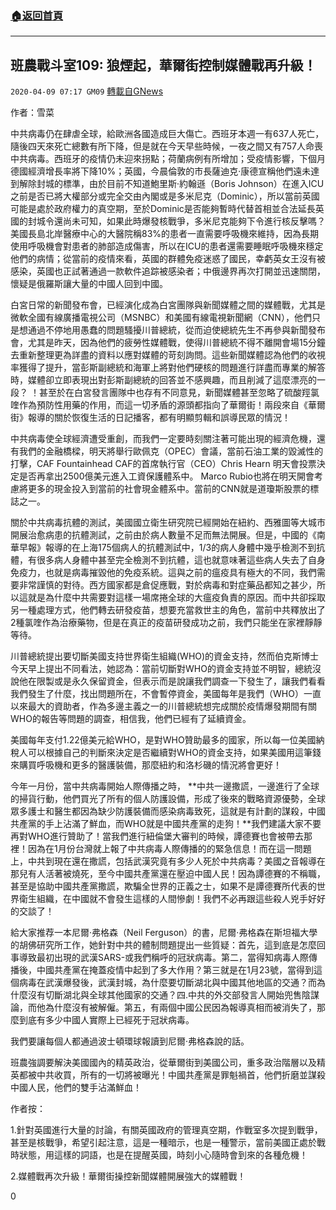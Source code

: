 ###  [:house:返回首頁](https://github.com/ourhimalayas/txt)
---

## 班農戰斗室109: 狼煙起，華爾街控制媒體戰再升級！
`2020-04-09 07:17 GM09` [轉載自GNews](https://gnews.org/zh-hant/167090/)

作者：雪菜

中共病毒仍在肆虐全球，給歐洲各國造成巨大傷亡。西班牙本週一有637人死亡，隨後四天來死亡總數有所下降，但是就在今天早些時候，一夜之間又有757人命喪中共病毒。西班牙的疫情仍未迎來拐點；荷蘭病例有所增加；受疫情影響，下個月德國經濟增長率將下降10%；英國，今晨倫敦的市長薩迪克·康德宣稱他們遠未達到解除封城的標準，由於目前不知道鮑里斯·約翰遜（Boris Johnson）在進入ICU之前是否已將大權部分或完全交由內閣或是多米尼克（Dominic），所以當前英國可能是處於政府權力的真空期，至於Dominic是否能夠暫時代替首相並合法延長英國的封城令還尚未可知，如果此時爆發核戰爭，多米尼克能夠下令進行核反擊嗎？美國長島北岸醫療中心的大醫院稱83%的患者一直需要呼吸機來維持，因為長期使用呼吸機會對患者的肺部造成傷害，所以在ICU的患者還需要睡眠呼吸機來穩定他們的病情；從當前的疫情來看，英國的群體免疫迷惑了國民，幸虧英女王沒有被感染，英國也正試著通過一款軟件追踪被感染者；中俄邊界再次打開並迅速關閉，懷疑是俄羅斯讓大量的中國人回到中國。

白宮日常的新聞發布會，已經演化成為白宮團隊與新聞媒體之間的媒體戰，尤其是微軟全國有線廣播電視公司（MSNBC）和美國有線電視新聞網（CNN），他們只是想通過不停地用愚蠢的問題騷擾川普總統，從而迫使總統先生不再參與新聞發布會，尤其是昨天，因為他們的疲勞性媒體戰，使得川普總統不得不離開會場15分鐘去重新整理更為詳盡的資料以應對媒體的苛刻詢問。這些新聞媒體認為他們的收視率獲得了提升，當彭斯副總統和海軍上將對他們硬核的問題進行詳盡而專業的解答時，媒體卻立即表現出對彭斯副總統的回答並不感興趣，而且削減了這麼漂亮的一段？ ！甚至於在白宮發言團隊中也存有不同意見，新聞媒體甚至忽略了硫酸羥氯喹作為預防性用藥的作用，而這一切矛盾的源頭都指向了華爾街！兩段來自《華爾街》報導的關於恢復生活的日記播客，都有明顯剪輯和誤導民眾的情況！

中共病毒使全球經濟遭受重創，而我們一定要時刻關注著可能出現的經濟危機，還有我們的金融橋樑，明天將舉行歐佩克（OPEC）會議，當前石油工業的毀滅性的打擊，CAF Fountainhead CAF的首席執行官（CEO）Chris Hearn 明天會投票決定是否再拿出2500億美元進入工資保護體系中。 Marco Rubio也將在明天開會考慮將更多的現金投入到當前的社會現金體系中。當前的CNN就是道瓊斯股票的標誌之一。

關於中共病毒抗體的測試，美國國立衛生研究院已經開始在紐約、西雅圖等大城市開展治愈病患的抗體測試，之前由於病人數量不足而無法開展。但是，中國的《南華早報》報導的在上海175個病人的抗體測試中，1/3的病人身體中幾乎檢測不到抗體，有很多病人身體中甚至完全檢測不到抗體，這也就意味著這些病人失去了自身免疫力，也就是病毒摧毀他的免疫系統。這與之前的瘟疫具有極大的不同，我們需要非常謹慎的對待。西方國家都是倉促應戰，對於病毒和對症藥品都知之甚少，所以這就是為什麼中共需要對這樣一場席捲全球的大瘟疫負責的原因。而中共卻採取另一種處理方式，他們轉去研發疫苗，想要充當救世主的角色，當前中共釋放出了2種氯喹作為治療藥物，但是在真正的疫苗研發成功之前，我們只能坐在家裡靜靜等待。

川普總統提出要切斷美國支持世界衛生組織(WHO)的資金支持，然而伯克斯博士今天早上提出不同看法，她認為：當前切斷對WHO的資金支持並不明智，總統沒說他在限製或是永久保留資金，但表示而是說讓我們調查一下發生了，讓我們看看我們發生了什麼，找出問題所在，不會暫停資金，美國每年是我們（WHO）一直以來最大的資助者，作為多邊主義之一的川普總統想完成關於疫情爆發期間有關WHO的報告等問題的調查，相信我，他們已經有了延續資金。

美國每年支付1.22億美元給WHO，是對WHO贊助最多的國家，所以每一位美國納稅人可以根據自己的判斷來決定是否繼續對WHO的資金支持，如果美國用這筆錢來購買呼吸機和更多的醫護裝備，那麼紐約和洛杉磯的情況將會更好！

今年一月份，當中共病毒開始人際傳播之時， **中共一邊撒謊，一邊進行了全球的掃貨行動，他們買光了所有的個人防護設備，形成了後來的戰略資源優勢，全球眾多護士和醫生都因為缺少防護裝備而感染病毒致死，這就是有計劃的謀殺，中國共產黨的手上沾滿了鮮血，而WHO就是中國共產黨的走狗！**我們建議大家不要再對WHO進行贊助了！當我們進行紐倫堡大審判的時候，譚德賽也會被帶去那裡！因為在1月份台灣就上報了中共病毒人際傳播的的緊急信息！而在這一問題上，中共到現在還在撒謊，包括武漢究竟有多少人死於中共病毒？美國之音報導在那兒有人活著被燒死，至今中國共產黨還在壓迫中國人民！因為譚德賽的不稱職，甚至是協助中國共產黨撒謊，欺騙全世界的正義之士，如果不是譚德賽所代表的世界衛生組織，在中國就不會發生這樣的人間慘劇！我們不必再跟這些殺人兇手好好的交談了！

給大家推荐一本尼爾·弗格森（Neil Ferguson）的書，尼爾·弗格森在斯坦福大學的胡佛研究所工作，她針對中共的體制問題提出一些質疑：首先，這到底是怎麼回事導致最初出現的武漢SARS-或我們稱呼的冠狀病毒。第二，當得知病毒人際傳播後，中國共產黨在掩蓋疫情中起到了多大作用？第三就是在1月23號，當得到這個病毒在武漢爆發後，武漢封城，為什麼要切斷湖北與中國其他地區的交通？而為什麼沒有切斷湖北與全球其他國家的交通？四.中共的外交部發言人開始兜售陰謀論，而他為什麼沒有被解僱。第五，有兩個中國公民因為報導真相而被消失了，那麼到底有多少中國人實際上已經死于冠狀病毒。

我們要讓每個人都通過波士頓環球報讀到尼爾·弗格森說的話。

班農強調要解決美國國內的精英政治，從華爾街到美國公司，重多政治階層以及精英都被中共收買，所有的一切將被曝光！中國共產黨是罪魁禍首，他們折磨並謀殺中國人民，他們的雙手沾滿鮮血！

作者按：

1.針對英國進行大量的討論，有關英國政府的管理真空期，作戰室多次提到戰爭，甚至是核戰爭，希望引起注意，這是一種暗示，也是一種警示，當前美國正處於戰時狀態，用這樣的詞語，也是在提醒英國，時刻小心隨時會到來的各種危機！

2.媒體戰再次升級！華爾街操控新聞媒體開展強大的媒體戰！
 
0
